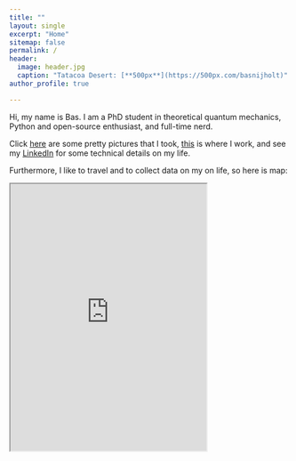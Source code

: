 ```yaml
---
title: ""
layout: single
excerpt: "Home"
sitemap: false
permalink: /
header:
  image: header.jpg
  caption: "Tatacoa Desert: [**500px**](https://500px.com/basnijholt)"
author_profile: true

---
```


Hi, my name is Bas. I am a PhD student in theoretical quantum mechanics, Python and open-source enthusiast, and full-time nerd.

Click [here](https://500px.com/basnijholt) are some pretty pictures that I took, [this](http://quantumtinkerer.tudelft.nl/) is where I work, and see my [LinkedIn](https://www.linkedin.com/in/basnijholt) for some technical details on my life.

Furthermore, I like to travel and to collect data on my on life, so here is map:
<iframe src="https://www.google.com/maps/d/embed?mid=1Sryw0Nu4dEO3dRzXD0wN4i_0cKI" width="70%" height="480"></iframe>
